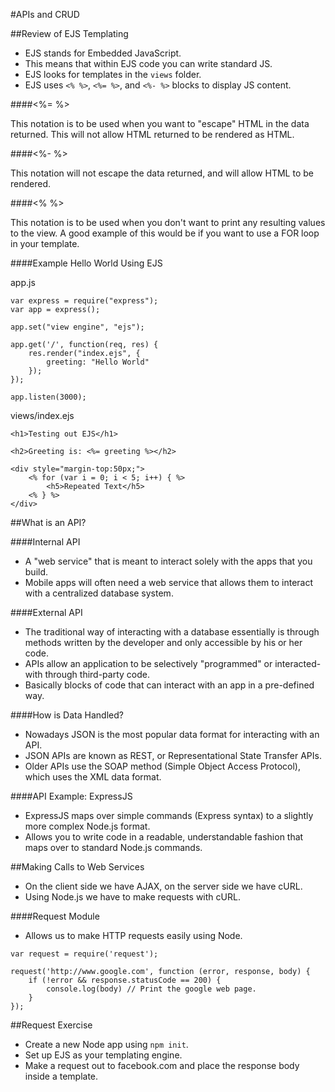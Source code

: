 #APIs and CRUD

##Review of EJS Templating

- EJS stands for Embedded JavaScript.
- This means that within EJS code you can write standard JS.
- EJS looks for templates in the `views` folder.
- EJS uses `<% %>`, `<%= %>`, and `<%- %>` blocks to display JS content.

####<%= %>

This notation is to be used when you want to "escape" HTML in the data returned. This will not allow HTML returned to be rendered as HTML.

####<%- %>

This notation will not escape the data returned, and will allow HTML to be rendered.

####<% %>

This notation is to be used when you don't want to print any resulting values to the view. A good example of this would be if you want to use a FOR loop in your template.

####Example Hello World Using EJS

app.js

```
var express = require("express");
var app = express();

app.set("view engine", "ejs");

app.get('/', function(req, res) {
	res.render("index.ejs", {
		greeting: "Hello World"
	});
});

app.listen(3000);
```

views/index.ejs

```
<h1>Testing out EJS</h1>

<h2>Greeting is: <%= greeting %></h2>

<div style="margin-top:50px;">
	<% for (var i = 0; i < 5; i++) { %>
		<h5>Repeated Text</h5>
	<% } %>
</div>
```

##What is an API?

####Internal API

- A "web service" that is meant to interact solely with the apps that you build.
- Mobile apps will often need a web service that allows them to interact with a centralized database system.

####External API
- The traditional way of interacting with a database essentially is through methods written by the developer and only accessible by his or her code.
- APIs allow an application to be selectively "programmed" or interacted-with through third-party code.
- Basically blocks of code that can interact with an app in a pre-defined way.

####How is Data Handled?

- Nowadays JSON is the most popular data format for interacting with an API.
- JSON APIs are known as REST, or Representational State Transfer APIs.
- Older APIs use the SOAP method (Simple Object Access Protocol), which uses the XML data format.

####API Example: ExpressJS

- ExpressJS maps over simple commands (Express syntax) to a slightly more complex Node.js format.
- Allows you to write code in a readable, understandable fashion that maps over to standard Node.js commands.

##Making Calls to Web Services

- On the client side we have AJAX, on the server side we have cURL.
- Using Node.js we have to make requests with cURL.

####Request Module

- Allows us to make HTTP requests easily using Node.

```
var request = require('request');

request('http://www.google.com', function (error, response, body) {
	if (!error && response.statusCode == 200) {
		console.log(body) // Print the google web page.
	}
});
```
##Request Exercise

- Create a new Node app using `npm init`.
- Set up EJS as your templating engine.
- Make a request out to facebook.com and place the response body inside a template.